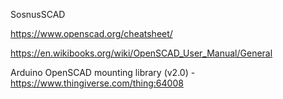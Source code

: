 SosnusSCAD

https://www.openscad.org/cheatsheet/

https://en.wikibooks.org/wiki/OpenSCAD_User_Manual/General

Arduino OpenSCAD mounting library (v2.0) - https://www.thingiverse.com/thing:64008
